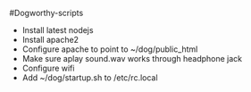 #Dogworthy-scripts

* Install latest nodejs
* Install apache2
* Configure apache to point to ~/dog/public_html
* Make sure aplay sound.wav works through headphone jack
* Configure wifi
* Add ~/dog/startup.sh to /etc/rc.local

